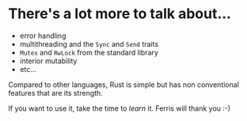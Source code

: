 
# There's a lot more to talk about...

* error handling
* multithreading and the `Sync` and `Send` traits
* `Mutex` and `RwLock` from the standard library
* interior mutability
* etc...

Compared to other languages, Rust is simple but has non conventional features that are its strength.

If you want to use it, take the time to _learn_ it. Ferris will thank you :-)

